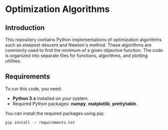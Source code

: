 # Optimization Algorithms

## Introduction

This repository contains Python implementations of optimization algorithms such as steepest descent and Newton's method. These algorithms are commonly used to find the minimum of a given objective function. The code is organized into separate files for functions, algorithms, and plotting utilities.

## Requirements

To run this code, you need:

- **Python 3.x** installed on your system.
- Required Python packages: **numpy**, **matplotlib**, **prettytable**.

You can install the required packages using pip:

```bash
pip install -r requirements.txt
